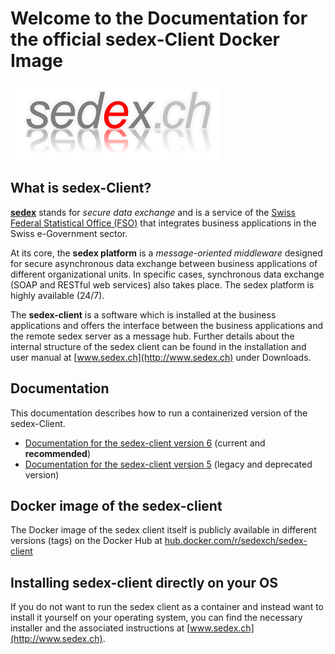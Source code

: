 # Welcome to the Documentation for the official sedex-Client Docker Image

![sedex logo](/assets/sedex-logo.png)

## What is sedex-Client?

[**sedex**](http://www.sedex.ch) stands for *secure data exchange* and is a service of the [Swiss Federal Statistical Office (FSO)](https://www.bfs.admin.ch/bfs/en/home) that integrates business applications in the Swiss e-Government sector.

At its core, the **sedex platform** is a *message-oriented middleware* designed for secure asynchronous data exchange between business applications of different organizational units. In specific cases, synchronous data exchange (SOAP and RESTful web services) also takes place. The sedex platform is highly available (24/7).

The **sedex-client** is a software which is installed at the business applications and offers the interface between the business applications and the remote sedex server as a message hub. Further details about the internal structure of the sedex client can be found in the installation and user manual at [www.sedex.ch](http://www.sedex.ch) under Downloads.


## Documentation

This documentation describes how to run a containerized version of the sedex-Client.

- [Documentation for the sedex-client version 6](/v6) (current and **recommended**)
- [Documentation for the sedex-client version 5](/v5) (legacy and deprecated version)


## Docker image of the sedex-client

The Docker image of the sedex client itself is publicly available in different versions (tags) on the Docker Hub at [hub.docker.com/r/sedexch/sedex-client](https://hub.docker.com/r/sedexch/sedex-client)


## Installing sedex-client directly on your OS

If you do not want to run the sedex client as a container and instead want to install it yourself on your operating system, you can find the necessary installer and the associated instructions at [www.sedex.ch](http://www.sedex.ch).



